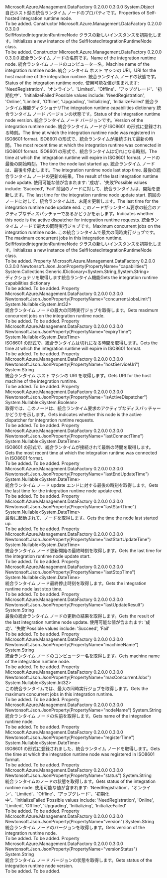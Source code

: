 <Type Name="SelfHostedIntegrationRuntimeNode" FullName="Microsoft.Azure.Management.DataFactory.Models.SelfHostedIntegrationRuntimeNode">
  <TypeSignature Language="C#" Value="public class SelfHostedIntegrationRuntimeNode" />
  <TypeSignature Language="ILAsm" Value=".class public auto ansi beforefieldinit SelfHostedIntegrationRuntimeNode extends System.Object" />
  <TypeSignature Language="DocId" Value="T:Microsoft.Azure.Management.DataFactory.Models.SelfHostedIntegrationRuntimeNode" />
  <TypeSignature Language="VB.NET" Value="Public Class SelfHostedIntegrationRuntimeNode" />
  <TypeSignature Language="F#" Value="type SelfHostedIntegrationRuntimeNode = class" />
  <AssemblyInfo>
    <AssemblyName>Microsoft.Azure.Management.DataFactory</AssemblyName>
    <AssemblyVersion>0.2.0.0</AssemblyVersion>
    <AssemblyVersion>0.3.0.0</AssemblyVersion>
  </AssemblyInfo>
  <Base>
    <BaseTypeName>System.Object</BaseTypeName>
  </Base>
  <Interfaces />
  <Docs>
    <summary>
            <span data-ttu-id="211f1-101">自己ホスト型の統合ランタイム ノードのプロパティです。</span><span class="sxs-lookup"><span data-stu-id="211f1-101">Properties of Self-hosted integration runtime node.</span></span>
            </summary>
    <remarks>To be added.</remarks>
  </Docs>
  <Members>
    <Member MemberName=".ctor">
      <MemberSignature Language="C#" Value="public SelfHostedIntegrationRuntimeNode ();" />
      <MemberSignature Language="ILAsm" Value=".method public hidebysig specialname rtspecialname instance void .ctor() cil managed" />
      <MemberSignature Language="DocId" Value="M:Microsoft.Azure.Management.DataFactory.Models.SelfHostedIntegrationRuntimeNode.#ctor" />
      <MemberSignature Language="VB.NET" Value="Public Sub New ()" />
      <MemberType>Constructor</MemberType>
      <AssemblyInfo>
        <AssemblyName>Microsoft.Azure.Management.DataFactory</AssemblyName>
        <AssemblyVersion>0.2.0.0</AssemblyVersion>
        <AssemblyVersion>0.3.0.0</AssemblyVersion>
      </AssemblyInfo>
      <Parameters />
      <Docs>
        <summary>
            <span data-ttu-id="211f1-102">SelfHostedIntegrationRuntimeNode クラスの新しいインスタンスを初期化します。</span><span class="sxs-lookup"><span data-stu-id="211f1-102">Initializes a new instance of the SelfHostedIntegrationRuntimeNode class.</span></span>
            </summary>
        <remarks>To be added.</remarks>
      </Docs>
    </Member>
    <Member MemberName=".ctor">
      <MemberSignature Language="C#" Value="public SelfHostedIntegrationRuntimeNode (string nodeName = null, string machineName = null, string hostServiceUri = null, string status = null, System.Collections.Generic.IDictionary&lt;string,string&gt; capabilities = null, string versionStatus = null, string version = null, Nullable&lt;DateTime&gt; registerTime = null, Nullable&lt;DateTime&gt; lastConnectTime = null, Nullable&lt;DateTime&gt; expiryTime = null, Nullable&lt;DateTime&gt; lastStartTime = null, Nullable&lt;DateTime&gt; lastStopTime = null, string lastUpdateResult = null, Nullable&lt;DateTime&gt; lastStartUpdateTime = null, Nullable&lt;DateTime&gt; lastEndUpdateTime = null, Nullable&lt;bool&gt; isActiveDispatcher = null, Nullable&lt;int&gt; concurrentJobsLimit = null, Nullable&lt;int&gt; maxConcurrentJobs = null);" />
      <MemberSignature Language="ILAsm" Value=".method public hidebysig specialname rtspecialname instance void .ctor(string nodeName, string machineName, string hostServiceUri, string status, class System.Collections.Generic.IDictionary`2&lt;string, string&gt; capabilities, string versionStatus, string version, valuetype System.Nullable`1&lt;valuetype System.DateTime&gt; registerTime, valuetype System.Nullable`1&lt;valuetype System.DateTime&gt; lastConnectTime, valuetype System.Nullable`1&lt;valuetype System.DateTime&gt; expiryTime, valuetype System.Nullable`1&lt;valuetype System.DateTime&gt; lastStartTime, valuetype System.Nullable`1&lt;valuetype System.DateTime&gt; lastStopTime, string lastUpdateResult, valuetype System.Nullable`1&lt;valuetype System.DateTime&gt; lastStartUpdateTime, valuetype System.Nullable`1&lt;valuetype System.DateTime&gt; lastEndUpdateTime, valuetype System.Nullable`1&lt;bool&gt; isActiveDispatcher, valuetype System.Nullable`1&lt;int32&gt; concurrentJobsLimit, valuetype System.Nullable`1&lt;int32&gt; maxConcurrentJobs) cil managed" />
      <MemberSignature Language="DocId" Value="M:Microsoft.Azure.Management.DataFactory.Models.SelfHostedIntegrationRuntimeNode.#ctor(System.String,System.String,System.String,System.String,System.Collections.Generic.IDictionary{System.String,System.String},System.String,System.String,System.Nullable{System.DateTime},System.Nullable{System.DateTime},System.Nullable{System.DateTime},System.Nullable{System.DateTime},System.Nullable{System.DateTime},System.String,System.Nullable{System.DateTime},System.Nullable{System.DateTime},System.Nullable{System.Boolean},System.Nullable{System.Int32},System.Nullable{System.Int32})" />
      <MemberSignature Language="VB.NET" Value="Public Sub New (Optional nodeName As String = null, Optional machineName As String = null, Optional hostServiceUri As String = null, Optional status As String = null, Optional capabilities As IDictionary(Of String, String) = null, Optional versionStatus As String = null, Optional version As String = null, Optional registerTime As Nullable(Of DateTime) = null, Optional lastConnectTime As Nullable(Of DateTime) = null, Optional expiryTime As Nullable(Of DateTime) = null, Optional lastStartTime As Nullable(Of DateTime) = null, Optional lastStopTime As Nullable(Of DateTime) = null, Optional lastUpdateResult As String = null, Optional lastStartUpdateTime As Nullable(Of DateTime) = null, Optional lastEndUpdateTime As Nullable(Of DateTime) = null, Optional isActiveDispatcher As Nullable(Of Boolean) = null, Optional concurrentJobsLimit As Nullable(Of Integer) = null, Optional maxConcurrentJobs As Nullable(Of Integer) = null)" />
      <MemberSignature Language="F#" Value="new Microsoft.Azure.Management.DataFactory.Models.SelfHostedIntegrationRuntimeNode : string * string * string * string * System.Collections.Generic.IDictionary&lt;string, string&gt; * string * string * Nullable&lt;DateTime&gt; * Nullable&lt;DateTime&gt; * Nullable&lt;DateTime&gt; * Nullable&lt;DateTime&gt; * Nullable&lt;DateTime&gt; * string * Nullable&lt;DateTime&gt; * Nullable&lt;DateTime&gt; * Nullable&lt;bool&gt; * Nullable&lt;int&gt; * Nullable&lt;int&gt; -&gt; Microsoft.Azure.Management.DataFactory.Models.SelfHostedIntegrationRuntimeNode" Usage="new Microsoft.Azure.Management.DataFactory.Models.SelfHostedIntegrationRuntimeNode (nodeName, machineName, hostServiceUri, status, capabilities, versionStatus, version, registerTime, lastConnectTime, expiryTime, lastStartTime, lastStopTime, lastUpdateResult, lastStartUpdateTime, lastEndUpdateTime, isActiveDispatcher, concurrentJobsLimit, maxConcurrentJobs)" />
      <MemberType>Constructor</MemberType>
      <AssemblyInfo>
        <AssemblyName>Microsoft.Azure.Management.DataFactory</AssemblyName>
        <AssemblyVersion>0.2.0.0</AssemblyVersion>
        <AssemblyVersion>0.3.0.0</AssemblyVersion>
      </AssemblyInfo>
      <Parameters>
        <Parameter Name="nodeName" Type="System.String" />
        <Parameter Name="machineName" Type="System.String" />
        <Parameter Name="hostServiceUri" Type="System.String" />
        <Parameter Name="status" Type="System.String" />
        <Parameter Name="capabilities" Type="System.Collections.Generic.IDictionary&lt;System.String,System.String&gt;" />
        <Parameter Name="versionStatus" Type="System.String" />
        <Parameter Name="version" Type="System.String" />
        <Parameter Name="registerTime" Type="System.Nullable&lt;System.DateTime&gt;" />
        <Parameter Name="lastConnectTime" Type="System.Nullable&lt;System.DateTime&gt;" />
        <Parameter Name="expiryTime" Type="System.Nullable&lt;System.DateTime&gt;" />
        <Parameter Name="lastStartTime" Type="System.Nullable&lt;System.DateTime&gt;" />
        <Parameter Name="lastStopTime" Type="System.Nullable&lt;System.DateTime&gt;" />
        <Parameter Name="lastUpdateResult" Type="System.String" />
        <Parameter Name="lastStartUpdateTime" Type="System.Nullable&lt;System.DateTime&gt;" />
        <Parameter Name="lastEndUpdateTime" Type="System.Nullable&lt;System.DateTime&gt;" />
        <Parameter Name="isActiveDispatcher" Type="System.Nullable&lt;System.Boolean&gt;" />
        <Parameter Name="concurrentJobsLimit" Type="System.Nullable&lt;System.Int32&gt;" />
        <Parameter Name="maxConcurrentJobs" Type="System.Nullable&lt;System.Int32&gt;" />
      </Parameters>
      <Docs>
        <param name="nodeName"><span data-ttu-id="211f1-103">統合ランタイム ノードの名前です。</span><span class="sxs-lookup"><span data-stu-id="211f1-103">Name of the integration runtime node.</span></span></param>
        <param name="machineName"><span data-ttu-id="211f1-104">統合ランタイム ノードのコンピューター名。</span><span class="sxs-lookup"><span data-stu-id="211f1-104">Machine name of the integration runtime node.</span></span></param>
        <param name="hostServiceUri"><span data-ttu-id="211f1-105">統合ランタイム ホスト マシンの URI。</span><span class="sxs-lookup"><span data-stu-id="211f1-105">URI for the host machine of the integration runtime.</span></span></param>
        <param name="status"><span data-ttu-id="211f1-106">統合ランタイム ノードの状態です。</span><span class="sxs-lookup"><span data-stu-id="211f1-106">Status of the integration runtime node.</span></span>
            <span data-ttu-id="211f1-107">使用可能な値が含まれます: 'NeedRegistration'、'オンライン'、'Limited'、'Offline'、'アップグレード'、'初期化中'、'InitializeFailed'</span><span class="sxs-lookup"><span data-stu-id="211f1-107">Possible values include: 'NeedRegistration', 'Online', 'Limited', 'Offline', 'Upgrading', 'Initializing', 'InitializeFailed'</span></span></param>
        <param name="capabilities"><span data-ttu-id="211f1-108">統合ランタイム機能ディクショナリ</span><span class="sxs-lookup"><span data-stu-id="211f1-108">The integration runtime capabilities dictionary</span></span></param>
        <param name="versionStatus"><span data-ttu-id="211f1-109">統合ランタイム ノード バージョンの状態です。</span><span class="sxs-lookup"><span data-stu-id="211f1-109">Status of the integration runtime node version.</span></span></param>
        <param name="version"><span data-ttu-id="211f1-110">統合ランタイム ノード バージョンです。</span><span class="sxs-lookup"><span data-stu-id="211f1-110">Version of the integration runtime node.</span></span></param>
        <param name="registerTime"><span data-ttu-id="211f1-111">統合ランタイム ノードが ISO8601 の形式に登録される時刻。</span><span class="sxs-lookup"><span data-stu-id="211f1-111">The time at which the integration runtime node was registered in ISO8601 format.</span></span></param>
        <param name="lastConnectTime"><span data-ttu-id="211f1-112">ISO8601 の形式で、統合ランタイムが接続されて最新の時間。</span><span class="sxs-lookup"><span data-stu-id="211f1-112">The most recent time at which the integration runtime was connected in ISO8601 format.</span></span></param>
        <param name="expiryTime"><span data-ttu-id="211f1-113">ISO8601 の形式で、統合ランタイムは切れになる時刻。</span><span class="sxs-lookup"><span data-stu-id="211f1-113">The time at which the integration runtime will expire in ISO8601 format.</span></span></param>
        <param name="lastStartTime"><span data-ttu-id="211f1-114">ノードの最後の開始時刻。</span><span class="sxs-lookup"><span data-stu-id="211f1-114">The time the node last started up.</span></span></param>
        <param name="lastStopTime"><span data-ttu-id="211f1-115">統合ランタイム ノードは、最後を停止します。</span><span class="sxs-lookup"><span data-stu-id="211f1-115">The integration runtime node last stop time.</span></span></param>
        <param name="lastUpdateResult"><span data-ttu-id="211f1-116">最後の統合ランタイム ノードの更新の結果。</span><span class="sxs-lookup"><span data-stu-id="211f1-116">The result of the last integration runtime node update.</span></span> <span data-ttu-id="211f1-117">使用可能な値が含まれます: '成功'、'失敗'</span><span class="sxs-lookup"><span data-stu-id="211f1-117">Possible values include: 'Succeed', 'Fail'</span></span></param>
        <param name="lastStartUpdateTime"><span data-ttu-id="211f1-118">前回のノードに対して、統合ランタイムは、開始を更新します。</span><span class="sxs-lookup"><span data-stu-id="211f1-118">The last time for the integration runtime node update start.</span></span></param>
        <param name="lastEndUpdateTime"><span data-ttu-id="211f1-119">前回のノードに対して、統合ランタイムは、末尾を更新します。</span><span class="sxs-lookup"><span data-stu-id="211f1-119">The last time for the integration runtime node update end.</span></span></param>
        <param name="isActiveDispatcher"><span data-ttu-id="211f1-120">このノードがランタイム要求の統合のアクティブなディスパッチャーであるかどうかを示します。</span><span class="sxs-lookup"><span data-stu-id="211f1-120">Indicates whether this node is the active dispatcher for integration runtime requests.</span></span></param>
        <param name="concurrentJobsLimit"><span data-ttu-id="211f1-121">統合ランタイム ノードで最大の同時実行ジョブです。</span><span class="sxs-lookup"><span data-stu-id="211f1-121">Maximum concurrent jobs on the integration runtime node.</span></span></param>
        <param name="maxConcurrentJobs"><span data-ttu-id="211f1-122">この統合ランタイムで最大の同時実行ジョブです。</span><span class="sxs-lookup"><span data-stu-id="211f1-122">The maximum concurrent jobs in this integration runtime.</span></span></param>
        <summary>
            <span data-ttu-id="211f1-123">SelfHostedIntegrationRuntimeNode クラスの新しいインスタンスを初期化します。</span><span class="sxs-lookup"><span data-stu-id="211f1-123">Initializes a new instance of the SelfHostedIntegrationRuntimeNode class.</span></span>
            </summary>
        <remarks>To be added.</remarks>
      </Docs>
    </Member>
    <Member MemberName="Capabilities">
      <MemberSignature Language="C#" Value="public System.Collections.Generic.IDictionary&lt;string,string&gt; Capabilities { get; }" />
      <MemberSignature Language="ILAsm" Value=".property instance class System.Collections.Generic.IDictionary`2&lt;string, string&gt; Capabilities" />
      <MemberSignature Language="DocId" Value="P:Microsoft.Azure.Management.DataFactory.Models.SelfHostedIntegrationRuntimeNode.Capabilities" />
      <MemberSignature Language="VB.NET" Value="Public ReadOnly Property Capabilities As IDictionary(Of String, String)" />
      <MemberSignature Language="F#" Value="member this.Capabilities : System.Collections.Generic.IDictionary&lt;string, string&gt;" Usage="Microsoft.Azure.Management.DataFactory.Models.SelfHostedIntegrationRuntimeNode.Capabilities" />
      <MemberType>Property</MemberType>
      <AssemblyInfo>
        <AssemblyName>Microsoft.Azure.Management.DataFactory</AssemblyName>
        <AssemblyVersion>0.2.0.0</AssemblyVersion>
        <AssemblyVersion>0.3.0.0</AssemblyVersion>
      </AssemblyInfo>
      <Attributes>
        <Attribute>
          <AttributeName>Newtonsoft.Json.JsonProperty(PropertyName="capabilities")</AttributeName>
        </Attribute>
      </Attributes>
      <ReturnValue>
        <ReturnType>System.Collections.Generic.IDictionary&lt;System.String,System.String&gt;</ReturnType>
      </ReturnValue>
      <Docs>
        <summary>
            <span data-ttu-id="211f1-124">ディクショナリを取得します統合ランタイム機能</span><span class="sxs-lookup"><span data-stu-id="211f1-124">Gets the integration runtime capabilities dictionary</span></span>
            </summary>
        <value>To be added.</value>
        <remarks>To be added.</remarks>
      </Docs>
    </Member>
    <Member MemberName="ConcurrentJobsLimit">
      <MemberSignature Language="C#" Value="public Nullable&lt;int&gt; ConcurrentJobsLimit { get; }" />
      <MemberSignature Language="ILAsm" Value=".property instance valuetype System.Nullable`1&lt;int32&gt; ConcurrentJobsLimit" />
      <MemberSignature Language="DocId" Value="P:Microsoft.Azure.Management.DataFactory.Models.SelfHostedIntegrationRuntimeNode.ConcurrentJobsLimit" />
      <MemberSignature Language="VB.NET" Value="Public ReadOnly Property ConcurrentJobsLimit As Nullable(Of Integer)" />
      <MemberSignature Language="F#" Value="member this.ConcurrentJobsLimit : Nullable&lt;int&gt;" Usage="Microsoft.Azure.Management.DataFactory.Models.SelfHostedIntegrationRuntimeNode.ConcurrentJobsLimit" />
      <MemberType>Property</MemberType>
      <AssemblyInfo>
        <AssemblyName>Microsoft.Azure.Management.DataFactory</AssemblyName>
        <AssemblyVersion>0.2.0.0</AssemblyVersion>
        <AssemblyVersion>0.3.0.0</AssemblyVersion>
      </AssemblyInfo>
      <Attributes>
        <Attribute>
          <AttributeName>Newtonsoft.Json.JsonProperty(PropertyName="concurrentJobsLimit")</AttributeName>
        </Attribute>
      </Attributes>
      <ReturnValue>
        <ReturnType>System.Nullable&lt;System.Int32&gt;</ReturnType>
      </ReturnValue>
      <Docs>
        <summary>
            <span data-ttu-id="211f1-125">統合ランタイム ノードの最大の同時実行ジョブを取得します。</span><span class="sxs-lookup"><span data-stu-id="211f1-125">Gets maximum concurrent jobs on the integration runtime node.</span></span>
            </summary>
        <value>To be added.</value>
        <remarks>To be added.</remarks>
      </Docs>
    </Member>
    <Member MemberName="ExpiryTime">
      <MemberSignature Language="C#" Value="public Nullable&lt;DateTime&gt; ExpiryTime { get; }" />
      <MemberSignature Language="ILAsm" Value=".property instance valuetype System.Nullable`1&lt;valuetype System.DateTime&gt; ExpiryTime" />
      <MemberSignature Language="DocId" Value="P:Microsoft.Azure.Management.DataFactory.Models.SelfHostedIntegrationRuntimeNode.ExpiryTime" />
      <MemberSignature Language="VB.NET" Value="Public ReadOnly Property ExpiryTime As Nullable(Of DateTime)" />
      <MemberSignature Language="F#" Value="member this.ExpiryTime : Nullable&lt;DateTime&gt;" Usage="Microsoft.Azure.Management.DataFactory.Models.SelfHostedIntegrationRuntimeNode.ExpiryTime" />
      <MemberType>Property</MemberType>
      <AssemblyInfo>
        <AssemblyName>Microsoft.Azure.Management.DataFactory</AssemblyName>
        <AssemblyVersion>0.2.0.0</AssemblyVersion>
        <AssemblyVersion>0.3.0.0</AssemblyVersion>
      </AssemblyInfo>
      <Attributes>
        <Attribute>
          <AttributeName>Newtonsoft.Json.JsonProperty(PropertyName="expiryTime")</AttributeName>
        </Attribute>
      </Attributes>
      <ReturnValue>
        <ReturnType>System.Nullable&lt;System.DateTime&gt;</ReturnType>
      </ReturnValue>
      <Docs>
        <summary>
            <span data-ttu-id="211f1-126">ISO8601 の形式で、統合ランタイムは切れになる時間を取得します。</span><span class="sxs-lookup"><span data-stu-id="211f1-126">Gets the time at which the integration runtime will expire in ISO8601 format.</span></span>
            </summary>
        <value>To be added.</value>
        <remarks>To be added.</remarks>
      </Docs>
    </Member>
    <Member MemberName="HostServiceUri">
      <MemberSignature Language="C#" Value="public string HostServiceUri { get; }" />
      <MemberSignature Language="ILAsm" Value=".property instance string HostServiceUri" />
      <MemberSignature Language="DocId" Value="P:Microsoft.Azure.Management.DataFactory.Models.SelfHostedIntegrationRuntimeNode.HostServiceUri" />
      <MemberSignature Language="VB.NET" Value="Public ReadOnly Property HostServiceUri As String" />
      <MemberSignature Language="F#" Value="member this.HostServiceUri : string" Usage="Microsoft.Azure.Management.DataFactory.Models.SelfHostedIntegrationRuntimeNode.HostServiceUri" />
      <MemberType>Property</MemberType>
      <AssemblyInfo>
        <AssemblyName>Microsoft.Azure.Management.DataFactory</AssemblyName>
        <AssemblyVersion>0.2.0.0</AssemblyVersion>
        <AssemblyVersion>0.3.0.0</AssemblyVersion>
      </AssemblyInfo>
      <Attributes>
        <Attribute>
          <AttributeName>Newtonsoft.Json.JsonProperty(PropertyName="hostServiceUri")</AttributeName>
        </Attribute>
      </Attributes>
      <ReturnValue>
        <ReturnType>System.String</ReturnType>
      </ReturnValue>
      <Docs>
        <summary>
            <span data-ttu-id="211f1-127">統合ランタイム ホスト マシンの URI を取得します。</span><span class="sxs-lookup"><span data-stu-id="211f1-127">Gets URI for the host machine of the integration runtime.</span></span>
            </summary>
        <value>To be added.</value>
        <remarks>To be added.</remarks>
      </Docs>
    </Member>
    <Member MemberName="IsActiveDispatcher">
      <MemberSignature Language="C#" Value="public Nullable&lt;bool&gt; IsActiveDispatcher { get; }" />
      <MemberSignature Language="ILAsm" Value=".property instance valuetype System.Nullable`1&lt;bool&gt; IsActiveDispatcher" />
      <MemberSignature Language="DocId" Value="P:Microsoft.Azure.Management.DataFactory.Models.SelfHostedIntegrationRuntimeNode.IsActiveDispatcher" />
      <MemberSignature Language="VB.NET" Value="Public ReadOnly Property IsActiveDispatcher As Nullable(Of Boolean)" />
      <MemberSignature Language="F#" Value="member this.IsActiveDispatcher : Nullable&lt;bool&gt;" Usage="Microsoft.Azure.Management.DataFactory.Models.SelfHostedIntegrationRuntimeNode.IsActiveDispatcher" />
      <MemberType>Property</MemberType>
      <AssemblyInfo>
        <AssemblyName>Microsoft.Azure.Management.DataFactory</AssemblyName>
        <AssemblyVersion>0.2.0.0</AssemblyVersion>
        <AssemblyVersion>0.3.0.0</AssemblyVersion>
      </AssemblyInfo>
      <Attributes>
        <Attribute>
          <AttributeName>Newtonsoft.Json.JsonProperty(PropertyName="isActiveDispatcher")</AttributeName>
        </Attribute>
      </Attributes>
      <ReturnValue>
        <ReturnType>System.Nullable&lt;System.Boolean&gt;</ReturnType>
      </ReturnValue>
      <Docs>
        <summary>
            <span data-ttu-id="211f1-128">取得では、このノードは、統合ランタイム要求のアクティブなディスパッチャーかどうかを示します。</span><span class="sxs-lookup"><span data-stu-id="211f1-128">Gets indicates whether this node is the active dispatcher for integration runtime requests.</span></span>
            </summary>
        <value>To be added.</value>
        <remarks>To be added.</remarks>
      </Docs>
    </Member>
    <Member MemberName="LastConnectTime">
      <MemberSignature Language="C#" Value="public Nullable&lt;DateTime&gt; LastConnectTime { get; }" />
      <MemberSignature Language="ILAsm" Value=".property instance valuetype System.Nullable`1&lt;valuetype System.DateTime&gt; LastConnectTime" />
      <MemberSignature Language="DocId" Value="P:Microsoft.Azure.Management.DataFactory.Models.SelfHostedIntegrationRuntimeNode.LastConnectTime" />
      <MemberSignature Language="VB.NET" Value="Public ReadOnly Property LastConnectTime As Nullable(Of DateTime)" />
      <MemberSignature Language="F#" Value="member this.LastConnectTime : Nullable&lt;DateTime&gt;" Usage="Microsoft.Azure.Management.DataFactory.Models.SelfHostedIntegrationRuntimeNode.LastConnectTime" />
      <MemberType>Property</MemberType>
      <AssemblyInfo>
        <AssemblyName>Microsoft.Azure.Management.DataFactory</AssemblyName>
        <AssemblyVersion>0.2.0.0</AssemblyVersion>
        <AssemblyVersion>0.3.0.0</AssemblyVersion>
      </AssemblyInfo>
      <Attributes>
        <Attribute>
          <AttributeName>Newtonsoft.Json.JsonProperty(PropertyName="lastConnectTime")</AttributeName>
        </Attribute>
      </Attributes>
      <ReturnValue>
        <ReturnType>System.Nullable&lt;System.DateTime&gt;</ReturnType>
      </ReturnValue>
      <Docs>
        <summary>
            <span data-ttu-id="211f1-129">ISO8601 の形式で、統合ランタイムが接続されて最新の時間を取得します。</span><span class="sxs-lookup"><span data-stu-id="211f1-129">Gets the most recent time at which the integration runtime was connected in ISO8601 format.</span></span>
            </summary>
        <value>To be added.</value>
        <remarks>To be added.</remarks>
      </Docs>
    </Member>
    <Member MemberName="LastEndUpdateTime">
      <MemberSignature Language="C#" Value="public Nullable&lt;DateTime&gt; LastEndUpdateTime { get; }" />
      <MemberSignature Language="ILAsm" Value=".property instance valuetype System.Nullable`1&lt;valuetype System.DateTime&gt; LastEndUpdateTime" />
      <MemberSignature Language="DocId" Value="P:Microsoft.Azure.Management.DataFactory.Models.SelfHostedIntegrationRuntimeNode.LastEndUpdateTime" />
      <MemberSignature Language="VB.NET" Value="Public ReadOnly Property LastEndUpdateTime As Nullable(Of DateTime)" />
      <MemberSignature Language="F#" Value="member this.LastEndUpdateTime : Nullable&lt;DateTime&gt;" Usage="Microsoft.Azure.Management.DataFactory.Models.SelfHostedIntegrationRuntimeNode.LastEndUpdateTime" />
      <MemberType>Property</MemberType>
      <AssemblyInfo>
        <AssemblyName>Microsoft.Azure.Management.DataFactory</AssemblyName>
        <AssemblyVersion>0.2.0.0</AssemblyVersion>
        <AssemblyVersion>0.3.0.0</AssemblyVersion>
      </AssemblyInfo>
      <Attributes>
        <Attribute>
          <AttributeName>Newtonsoft.Json.JsonProperty(PropertyName="lastEndUpdateTime")</AttributeName>
        </Attribute>
      </Attributes>
      <ReturnValue>
        <ReturnType>System.Nullable&lt;System.DateTime&gt;</ReturnType>
      </ReturnValue>
      <Docs>
        <summary>
            <span data-ttu-id="211f1-130">統合ランタイム ノード update エンドに対する最後の時刻を取得します。</span><span class="sxs-lookup"><span data-stu-id="211f1-130">Gets the last time for the integration runtime node update end.</span></span>
            </summary>
        <value>To be added.</value>
        <remarks>To be added.</remarks>
      </Docs>
    </Member>
    <Member MemberName="LastStartTime">
      <MemberSignature Language="C#" Value="public Nullable&lt;DateTime&gt; LastStartTime { get; }" />
      <MemberSignature Language="ILAsm" Value=".property instance valuetype System.Nullable`1&lt;valuetype System.DateTime&gt; LastStartTime" />
      <MemberSignature Language="DocId" Value="P:Microsoft.Azure.Management.DataFactory.Models.SelfHostedIntegrationRuntimeNode.LastStartTime" />
      <MemberSignature Language="VB.NET" Value="Public ReadOnly Property LastStartTime As Nullable(Of DateTime)" />
      <MemberSignature Language="F#" Value="member this.LastStartTime : Nullable&lt;DateTime&gt;" Usage="Microsoft.Azure.Management.DataFactory.Models.SelfHostedIntegrationRuntimeNode.LastStartTime" />
      <MemberType>Property</MemberType>
      <AssemblyInfo>
        <AssemblyName>Microsoft.Azure.Management.DataFactory</AssemblyName>
        <AssemblyVersion>0.2.0.0</AssemblyVersion>
        <AssemblyVersion>0.3.0.0</AssemblyVersion>
      </AssemblyInfo>
      <Attributes>
        <Attribute>
          <AttributeName>Newtonsoft.Json.JsonProperty(PropertyName="lastStartTime")</AttributeName>
        </Attribute>
      </Attributes>
      <ReturnValue>
        <ReturnType>System.Nullable&lt;System.DateTime&gt;</ReturnType>
      </ReturnValue>
      <Docs>
        <summary>
            <span data-ttu-id="211f1-131">最後に起動されて、ノードを取得します。</span><span class="sxs-lookup"><span data-stu-id="211f1-131">Gets the time the node last started up.</span></span>
            </summary>
        <value>To be added.</value>
        <remarks>To be added.</remarks>
      </Docs>
    </Member>
    <Member MemberName="LastStartUpdateTime">
      <MemberSignature Language="C#" Value="public Nullable&lt;DateTime&gt; LastStartUpdateTime { get; }" />
      <MemberSignature Language="ILAsm" Value=".property instance valuetype System.Nullable`1&lt;valuetype System.DateTime&gt; LastStartUpdateTime" />
      <MemberSignature Language="DocId" Value="P:Microsoft.Azure.Management.DataFactory.Models.SelfHostedIntegrationRuntimeNode.LastStartUpdateTime" />
      <MemberSignature Language="VB.NET" Value="Public ReadOnly Property LastStartUpdateTime As Nullable(Of DateTime)" />
      <MemberSignature Language="F#" Value="member this.LastStartUpdateTime : Nullable&lt;DateTime&gt;" Usage="Microsoft.Azure.Management.DataFactory.Models.SelfHostedIntegrationRuntimeNode.LastStartUpdateTime" />
      <MemberType>Property</MemberType>
      <AssemblyInfo>
        <AssemblyName>Microsoft.Azure.Management.DataFactory</AssemblyName>
        <AssemblyVersion>0.2.0.0</AssemblyVersion>
        <AssemblyVersion>0.3.0.0</AssemblyVersion>
      </AssemblyInfo>
      <Attributes>
        <Attribute>
          <AttributeName>Newtonsoft.Json.JsonProperty(PropertyName="lastStartUpdateTime")</AttributeName>
        </Attribute>
      </Attributes>
      <ReturnValue>
        <ReturnType>System.Nullable&lt;System.DateTime&gt;</ReturnType>
      </ReturnValue>
      <Docs>
        <summary>
            <span data-ttu-id="211f1-132">統合ランタイム ノード更新開始の最終時刻を取得します。</span><span class="sxs-lookup"><span data-stu-id="211f1-132">Gets the last time for the integration runtime node update start.</span></span>
            </summary>
        <value>To be added.</value>
        <remarks>To be added.</remarks>
      </Docs>
    </Member>
    <Member MemberName="LastStopTime">
      <MemberSignature Language="C#" Value="public Nullable&lt;DateTime&gt; LastStopTime { get; }" />
      <MemberSignature Language="ILAsm" Value=".property instance valuetype System.Nullable`1&lt;valuetype System.DateTime&gt; LastStopTime" />
      <MemberSignature Language="DocId" Value="P:Microsoft.Azure.Management.DataFactory.Models.SelfHostedIntegrationRuntimeNode.LastStopTime" />
      <MemberSignature Language="VB.NET" Value="Public ReadOnly Property LastStopTime As Nullable(Of DateTime)" />
      <MemberSignature Language="F#" Value="member this.LastStopTime : Nullable&lt;DateTime&gt;" Usage="Microsoft.Azure.Management.DataFactory.Models.SelfHostedIntegrationRuntimeNode.LastStopTime" />
      <MemberType>Property</MemberType>
      <AssemblyInfo>
        <AssemblyName>Microsoft.Azure.Management.DataFactory</AssemblyName>
        <AssemblyVersion>0.2.0.0</AssemblyVersion>
        <AssemblyVersion>0.3.0.0</AssemblyVersion>
      </AssemblyInfo>
      <Attributes>
        <Attribute>
          <AttributeName>Newtonsoft.Json.JsonProperty(PropertyName="lastStopTime")</AttributeName>
        </Attribute>
      </Attributes>
      <ReturnValue>
        <ReturnType>System.Nullable&lt;System.DateTime&gt;</ReturnType>
      </ReturnValue>
      <Docs>
        <summary>
            <span data-ttu-id="211f1-133">統合ランタイム ノード最終停止時刻を取得します。</span><span class="sxs-lookup"><span data-stu-id="211f1-133">Gets the integration runtime node last stop time.</span></span>
            </summary>
        <value>To be added.</value>
        <remarks>To be added.</remarks>
      </Docs>
    </Member>
    <Member MemberName="LastUpdateResult">
      <MemberSignature Language="C#" Value="public string LastUpdateResult { get; }" />
      <MemberSignature Language="ILAsm" Value=".property instance string LastUpdateResult" />
      <MemberSignature Language="DocId" Value="P:Microsoft.Azure.Management.DataFactory.Models.SelfHostedIntegrationRuntimeNode.LastUpdateResult" />
      <MemberSignature Language="VB.NET" Value="Public ReadOnly Property LastUpdateResult As String" />
      <MemberSignature Language="F#" Value="member this.LastUpdateResult : string" Usage="Microsoft.Azure.Management.DataFactory.Models.SelfHostedIntegrationRuntimeNode.LastUpdateResult" />
      <MemberType>Property</MemberType>
      <AssemblyInfo>
        <AssemblyName>Microsoft.Azure.Management.DataFactory</AssemblyName>
        <AssemblyVersion>0.2.0.0</AssemblyVersion>
        <AssemblyVersion>0.3.0.0</AssemblyVersion>
      </AssemblyInfo>
      <Attributes>
        <Attribute>
          <AttributeName>Newtonsoft.Json.JsonProperty(PropertyName="lastUpdateResult")</AttributeName>
        </Attribute>
      </Attributes>
      <ReturnValue>
        <ReturnType>System.String</ReturnType>
      </ReturnValue>
      <Docs>
        <summary>
            <span data-ttu-id="211f1-134">最後の統合ランタイム ノードの更新の結果を取得します。</span><span class="sxs-lookup"><span data-stu-id="211f1-134">Gets the result of the last integration runtime node update.</span></span>
            <span data-ttu-id="211f1-135">使用可能な値が含まれます: '成功'、'失敗'</span><span class="sxs-lookup"><span data-stu-id="211f1-135">Possible values include: 'Succeed', 'Fail'</span></span>
            </summary>
        <value>To be added.</value>
        <remarks>To be added.</remarks>
      </Docs>
    </Member>
    <Member MemberName="MachineName">
      <MemberSignature Language="C#" Value="public string MachineName { get; }" />
      <MemberSignature Language="ILAsm" Value=".property instance string MachineName" />
      <MemberSignature Language="DocId" Value="P:Microsoft.Azure.Management.DataFactory.Models.SelfHostedIntegrationRuntimeNode.MachineName" />
      <MemberSignature Language="VB.NET" Value="Public ReadOnly Property MachineName As String" />
      <MemberSignature Language="F#" Value="member this.MachineName : string" Usage="Microsoft.Azure.Management.DataFactory.Models.SelfHostedIntegrationRuntimeNode.MachineName" />
      <MemberType>Property</MemberType>
      <AssemblyInfo>
        <AssemblyName>Microsoft.Azure.Management.DataFactory</AssemblyName>
        <AssemblyVersion>0.2.0.0</AssemblyVersion>
        <AssemblyVersion>0.3.0.0</AssemblyVersion>
      </AssemblyInfo>
      <Attributes>
        <Attribute>
          <AttributeName>Newtonsoft.Json.JsonProperty(PropertyName="machineName")</AttributeName>
        </Attribute>
      </Attributes>
      <ReturnValue>
        <ReturnType>System.String</ReturnType>
      </ReturnValue>
      <Docs>
        <summary>
            <span data-ttu-id="211f1-136">統合ランタイム ノードのコンピューター名を取得します。</span><span class="sxs-lookup"><span data-stu-id="211f1-136">Gets machine name of the integration runtime node.</span></span>
            </summary>
        <value>To be added.</value>
        <remarks>To be added.</remarks>
      </Docs>
    </Member>
    <Member MemberName="MaxConcurrentJobs">
      <MemberSignature Language="C#" Value="public Nullable&lt;int&gt; MaxConcurrentJobs { get; }" />
      <MemberSignature Language="ILAsm" Value=".property instance valuetype System.Nullable`1&lt;int32&gt; MaxConcurrentJobs" />
      <MemberSignature Language="DocId" Value="P:Microsoft.Azure.Management.DataFactory.Models.SelfHostedIntegrationRuntimeNode.MaxConcurrentJobs" />
      <MemberSignature Language="VB.NET" Value="Public ReadOnly Property MaxConcurrentJobs As Nullable(Of Integer)" />
      <MemberSignature Language="F#" Value="member this.MaxConcurrentJobs : Nullable&lt;int&gt;" Usage="Microsoft.Azure.Management.DataFactory.Models.SelfHostedIntegrationRuntimeNode.MaxConcurrentJobs" />
      <MemberType>Property</MemberType>
      <AssemblyInfo>
        <AssemblyName>Microsoft.Azure.Management.DataFactory</AssemblyName>
        <AssemblyVersion>0.2.0.0</AssemblyVersion>
        <AssemblyVersion>0.3.0.0</AssemblyVersion>
      </AssemblyInfo>
      <Attributes>
        <Attribute>
          <AttributeName>Newtonsoft.Json.JsonProperty(PropertyName="maxConcurrentJobs")</AttributeName>
        </Attribute>
      </Attributes>
      <ReturnValue>
        <ReturnType>System.Nullable&lt;System.Int32&gt;</ReturnType>
      </ReturnValue>
      <Docs>
        <summary>
            <span data-ttu-id="211f1-137">この統合ランタイムでは、最大の同時実行ジョブを取得します。</span><span class="sxs-lookup"><span data-stu-id="211f1-137">Gets the maximum concurrent jobs in this integration runtime.</span></span>
            </summary>
        <value>To be added.</value>
        <remarks>To be added.</remarks>
      </Docs>
    </Member>
    <Member MemberName="NodeName">
      <MemberSignature Language="C#" Value="public string NodeName { get; }" />
      <MemberSignature Language="ILAsm" Value=".property instance string NodeName" />
      <MemberSignature Language="DocId" Value="P:Microsoft.Azure.Management.DataFactory.Models.SelfHostedIntegrationRuntimeNode.NodeName" />
      <MemberSignature Language="VB.NET" Value="Public ReadOnly Property NodeName As String" />
      <MemberSignature Language="F#" Value="member this.NodeName : string" Usage="Microsoft.Azure.Management.DataFactory.Models.SelfHostedIntegrationRuntimeNode.NodeName" />
      <MemberType>Property</MemberType>
      <AssemblyInfo>
        <AssemblyName>Microsoft.Azure.Management.DataFactory</AssemblyName>
        <AssemblyVersion>0.2.0.0</AssemblyVersion>
        <AssemblyVersion>0.3.0.0</AssemblyVersion>
      </AssemblyInfo>
      <Attributes>
        <Attribute>
          <AttributeName>Newtonsoft.Json.JsonProperty(PropertyName="nodeName")</AttributeName>
        </Attribute>
      </Attributes>
      <ReturnValue>
        <ReturnType>System.String</ReturnType>
      </ReturnValue>
      <Docs>
        <summary>
            <span data-ttu-id="211f1-138">統合ランタイム ノードの名前を取得します。</span><span class="sxs-lookup"><span data-stu-id="211f1-138">Gets name of the integration runtime node.</span></span>
            </summary>
        <value>To be added.</value>
        <remarks>To be added.</remarks>
      </Docs>
    </Member>
    <Member MemberName="RegisterTime">
      <MemberSignature Language="C#" Value="public Nullable&lt;DateTime&gt; RegisterTime { get; }" />
      <MemberSignature Language="ILAsm" Value=".property instance valuetype System.Nullable`1&lt;valuetype System.DateTime&gt; RegisterTime" />
      <MemberSignature Language="DocId" Value="P:Microsoft.Azure.Management.DataFactory.Models.SelfHostedIntegrationRuntimeNode.RegisterTime" />
      <MemberSignature Language="VB.NET" Value="Public ReadOnly Property RegisterTime As Nullable(Of DateTime)" />
      <MemberSignature Language="F#" Value="member this.RegisterTime : Nullable&lt;DateTime&gt;" Usage="Microsoft.Azure.Management.DataFactory.Models.SelfHostedIntegrationRuntimeNode.RegisterTime" />
      <MemberType>Property</MemberType>
      <AssemblyInfo>
        <AssemblyName>Microsoft.Azure.Management.DataFactory</AssemblyName>
        <AssemblyVersion>0.2.0.0</AssemblyVersion>
        <AssemblyVersion>0.3.0.0</AssemblyVersion>
      </AssemblyInfo>
      <Attributes>
        <Attribute>
          <AttributeName>Newtonsoft.Json.JsonProperty(PropertyName="registerTime")</AttributeName>
        </Attribute>
      </Attributes>
      <ReturnValue>
        <ReturnType>System.Nullable&lt;System.DateTime&gt;</ReturnType>
      </ReturnValue>
      <Docs>
        <summary>
            <span data-ttu-id="211f1-139">ISO8601 の形式に登録されました、統合ランタイム ノードを取得します。</span><span class="sxs-lookup"><span data-stu-id="211f1-139">Gets the time at which the integration runtime node was registered in ISO8601 format.</span></span>
            </summary>
        <value>To be added.</value>
        <remarks>To be added.</remarks>
      </Docs>
    </Member>
    <Member MemberName="Status">
      <MemberSignature Language="C#" Value="public string Status { get; }" />
      <MemberSignature Language="ILAsm" Value=".property instance string Status" />
      <MemberSignature Language="DocId" Value="P:Microsoft.Azure.Management.DataFactory.Models.SelfHostedIntegrationRuntimeNode.Status" />
      <MemberSignature Language="VB.NET" Value="Public ReadOnly Property Status As String" />
      <MemberSignature Language="F#" Value="member this.Status : string" Usage="Microsoft.Azure.Management.DataFactory.Models.SelfHostedIntegrationRuntimeNode.Status" />
      <MemberType>Property</MemberType>
      <AssemblyInfo>
        <AssemblyName>Microsoft.Azure.Management.DataFactory</AssemblyName>
        <AssemblyVersion>0.2.0.0</AssemblyVersion>
        <AssemblyVersion>0.3.0.0</AssemblyVersion>
      </AssemblyInfo>
      <Attributes>
        <Attribute>
          <AttributeName>Newtonsoft.Json.JsonProperty(PropertyName="status")</AttributeName>
        </Attribute>
      </Attributes>
      <ReturnValue>
        <ReturnType>System.String</ReturnType>
      </ReturnValue>
      <Docs>
        <summary>
            <span data-ttu-id="211f1-140">統合ランタイムのノードの状態を取得します。</span><span class="sxs-lookup"><span data-stu-id="211f1-140">Gets status of the integration runtime node.</span></span> <span data-ttu-id="211f1-141">使用可能な値が含まれます: 'NeedRegistration'、'オンライン'、'Limited'、'Offline'、'アップグレード'、'初期化中'、'InitializeFailed'</span><span class="sxs-lookup"><span data-stu-id="211f1-141">Possible values include: 'NeedRegistration', 'Online', 'Limited', 'Offline', 'Upgrading', 'Initializing', 'InitializeFailed'</span></span>
            </summary>
        <value>To be added.</value>
        <remarks>To be added.</remarks>
      </Docs>
    </Member>
    <Member MemberName="Version">
      <MemberSignature Language="C#" Value="public string Version { get; }" />
      <MemberSignature Language="ILAsm" Value=".property instance string Version" />
      <MemberSignature Language="DocId" Value="P:Microsoft.Azure.Management.DataFactory.Models.SelfHostedIntegrationRuntimeNode.Version" />
      <MemberSignature Language="VB.NET" Value="Public ReadOnly Property Version As String" />
      <MemberSignature Language="F#" Value="member this.Version : string" Usage="Microsoft.Azure.Management.DataFactory.Models.SelfHostedIntegrationRuntimeNode.Version" />
      <MemberType>Property</MemberType>
      <AssemblyInfo>
        <AssemblyName>Microsoft.Azure.Management.DataFactory</AssemblyName>
        <AssemblyVersion>0.2.0.0</AssemblyVersion>
        <AssemblyVersion>0.3.0.0</AssemblyVersion>
      </AssemblyInfo>
      <Attributes>
        <Attribute>
          <AttributeName>Newtonsoft.Json.JsonProperty(PropertyName="version")</AttributeName>
        </Attribute>
      </Attributes>
      <ReturnValue>
        <ReturnType>System.String</ReturnType>
      </ReturnValue>
      <Docs>
        <summary>
            <span data-ttu-id="211f1-142">統合ランタイム ノードのバージョンを取得します。</span><span class="sxs-lookup"><span data-stu-id="211f1-142">Gets version of the integration runtime node.</span></span>
            </summary>
        <value>To be added.</value>
        <remarks>To be added.</remarks>
      </Docs>
    </Member>
    <Member MemberName="VersionStatus">
      <MemberSignature Language="C#" Value="public string VersionStatus { get; }" />
      <MemberSignature Language="ILAsm" Value=".property instance string VersionStatus" />
      <MemberSignature Language="DocId" Value="P:Microsoft.Azure.Management.DataFactory.Models.SelfHostedIntegrationRuntimeNode.VersionStatus" />
      <MemberSignature Language="VB.NET" Value="Public ReadOnly Property VersionStatus As String" />
      <MemberSignature Language="F#" Value="member this.VersionStatus : string" Usage="Microsoft.Azure.Management.DataFactory.Models.SelfHostedIntegrationRuntimeNode.VersionStatus" />
      <MemberType>Property</MemberType>
      <AssemblyInfo>
        <AssemblyName>Microsoft.Azure.Management.DataFactory</AssemblyName>
        <AssemblyVersion>0.2.0.0</AssemblyVersion>
        <AssemblyVersion>0.3.0.0</AssemblyVersion>
      </AssemblyInfo>
      <Attributes>
        <Attribute>
          <AttributeName>Newtonsoft.Json.JsonProperty(PropertyName="versionStatus")</AttributeName>
        </Attribute>
      </Attributes>
      <ReturnValue>
        <ReturnType>System.String</ReturnType>
      </ReturnValue>
      <Docs>
        <summary>
            <span data-ttu-id="211f1-143">統合ランタイム ノード バージョンの状態を取得します。</span><span class="sxs-lookup"><span data-stu-id="211f1-143">Gets status of the integration runtime node version.</span></span>
            </summary>
        <value>To be added.</value>
        <remarks>To be added.</remarks>
      </Docs>
    </Member>
  </Members>
</Type>